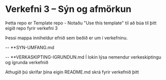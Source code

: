 # Verkefni 3 – Sýn og afmörkun  

Þetta repo er Template repo - Notaðu "Use this template" til að búa til þitt eigið repo
fyrir verkefni 3 

Þessi mappa inniheldur efnið sem beðið er um í verkefninu.

-- **SYN-UMFANG.md 

-- **VERKASKIPTING-IGRUNDUN.md Í lokin lýsa nemendur verkeskiptingu og ígrunda verkefnið

Athugið þú skrifar þína eigin README.md skrá fyrir verkefnið þitt 